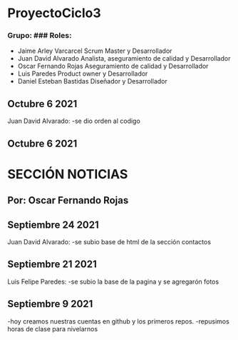 # ProyectoCiclo3
### Grupo:                  ### Roles:
- Jaime Arley Varcarcel     Scrum Master y Desarrollador
- Juan David Alvarado       Analista, aseguramiento de calidad y Desarrollador
- Oscar Fernando Rojas      Aseguramiento de calidad y Desarrollador
- Luis Paredes              Product owner y Desarrollador
- Daniel Esteban Bastidas   Diseñador y Desarrollador


## Octubre 6 2021
Juan David Alvarado:
-se dio orden al codigo


## Octubre 6 2021
# SECCIÓN NOTICIAS
## Por: Oscar Fernando Rojas

## Septiembre 24 2021
Juan David Alvarado:
-se subio base de html de la sección contactos

## Septiembre 21 2021
Luis Felipe Paredes:
-se subio la base de la pagina y se agregarón fotos

## Septiembre 9 2021

-hoy creamos nuestras cuentas en github y los primeros repos.
-repusimos horas de clase para nivelarnos
